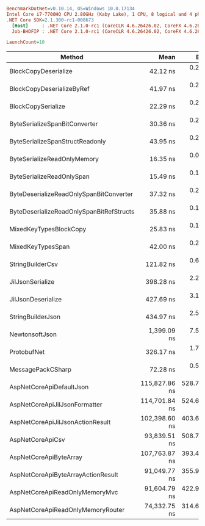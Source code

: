 ``` ini

BenchmarkDotNet=v0.10.14, OS=Windows 10.0.17134
Intel Core i7-7700HQ CPU 2.80GHz (Kaby Lake), 1 CPU, 8 logical and 4 physical cores
.NET Core SDK=2.1.300-rc1-008673
  [Host]     : .NET Core 2.1.0-rc1 (CoreCLR 4.6.26426.02, CoreFX 4.6.26426.04), 64bit RyuJIT
  Job-BHDFIP : .NET Core 2.1.0-rc1 (CoreCLR 4.6.26426.02, CoreFX 4.6.26426.04), 64bit RyuJIT

LaunchCount=10  

```
|                                   Method |          Mean |       Error |        StdDev |        Median | Rank |  Gen 0 | Allocated |
|----------------------------------------- |--------------:|------------:|--------------:|--------------:|-----:|-------:|----------:|
|                     BlockCopyDeserialize |      42.12 ns |   0.2810 ns |     1.0287 ns |      42.00 ns |    8 | 0.0356 |     112 B |
|                BlockCopyDeserializeByRef |      41.97 ns |   0.2713 ns |     0.9761 ns |      41.78 ns |    8 | 0.0356 |     112 B |
|                       BlockCopySerialize |      22.29 ns |   0.2173 ns |     0.7928 ns |      22.10 ns |    3 | 0.0203 |      64 B |
|            ByteSerializeSpanBitConverter |      30.36 ns |   0.2618 ns |     1.1534 ns |      30.21 ns |    5 | 0.0305 |      96 B |
|          ByteSerializeSpanStructReadonly |      43.95 ns |   0.2895 ns |     1.0562 ns |      43.72 ns |    9 | 0.0305 |      96 B |
|              ByteSerializeReadOnlyMemory |      16.35 ns |   0.0879 ns |     0.3186 ns |      16.31 ns |    2 | 0.0102 |      32 B |
|                ByteSerializeReadOnlySpan |      15.49 ns |   0.1359 ns |     0.5160 ns |      15.32 ns |    1 | 0.0102 |      32 B |
|  ByteDeserializeReadOnlySpanBitConverter |      37.32 ns |   0.2409 ns |     0.8728 ns |      37.15 ns |    7 | 0.0356 |     112 B |
| ByteDeserializeReadOnlySpanBitRefStructs |      35.88 ns |   0.1776 ns |     0.6614 ns |      35.76 ns |    6 | 0.0153 |      48 B |
|                   MixedKeyTypesBlockCopy |      25.83 ns |   0.1834 ns |     0.6805 ns |      25.82 ns |    4 | 0.0356 |     112 B |
|                        MixedKeyTypesSpan |      42.00 ns |   0.2012 ns |     0.7262 ns |      41.95 ns |    8 | 0.0127 |      40 B |
|                         StringBuilderCsv |     121.82 ns |   0.6861 ns |     2.6467 ns |     121.37 ns |   11 | 0.0508 |     160 B |
|                         JilJsonSerialize |     398.28 ns |   2.2293 ns |     8.1612 ns |     397.39 ns |   13 | 0.2594 |     816 B |
|                       JilJsonDeserialize |     427.69 ns |   3.1554 ns |    11.5915 ns |     428.34 ns |   14 | 0.0458 |     144 B |
|                        StringBuilderJson |     434.97 ns |   2.5303 ns |    10.6302 ns |     435.38 ns |   15 | 0.2542 |     800 B |
|                           NewtonsoftJson |   1,399.09 ns |   7.5792 ns |    28.3148 ns |   1,392.33 ns |   16 | 0.5150 |    1624 B |
|                              ProtobufNet |     326.17 ns |   1.7980 ns |     6.7832 ns |     326.03 ns |   12 | 0.1702 |     536 B |
|                        MessagePackCSharp |      72.28 ns |   0.5171 ns |     1.9061 ns |      72.00 ns |   10 | 0.0126 |      40 B |
|                 AspNetCoreApiDefaultJson | 115,827.86 ns | 528.7379 ns | 1,908.8205 ns | 115,761.51 ns |   24 | 3.9063 |    5512 B |
|            AspNetCoreApiJilJsonFormatter | 114,701.84 ns | 524.6135 ns | 1,979.2290 ns | 114,571.80 ns |   23 | 3.7842 |    5536 B |
|         AspNetCoreApiJilJsonActionResult | 102,398.60 ns | 403.6869 ns | 1,488.0215 ns | 102,229.11 ns |   21 | 3.9063 |    5552 B |
|                         AspNetCoreApiCsv |  93,839.51 ns | 508.7330 ns | 1,849.5661 ns |  93,762.68 ns |   20 | 3.4180 |    5448 B |
|                   AspNetCoreApiByteArray | 107,763.87 ns | 393.4655 ns | 1,405.2910 ns | 107,954.99 ns |   22 | 3.7842 |    5456 B |
|       AspNetCoreApiByteArrayActionResult |  91,049.77 ns | 355.9585 ns | 1,285.0619 ns |  90,881.38 ns |   18 | 3.4180 |    5568 B |
|           AspNetCoreApiReadOnlyMemoryMvc |  91,604.79 ns | 422.9263 ns | 1,542.9657 ns |  91,481.84 ns |   19 | 3.4180 |    5576 B |
|        AspNetCoreApiReadOnlyMemoryRouter |  74,332.75 ns | 314.6925 ns | 1,123.9474 ns |  74,352.01 ns |   17 | 2.6855 |    5416 B |
